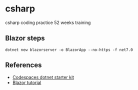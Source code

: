 # csharp
csharp coding practice 52 weeks training

## Blazor steps
`dotnet new blazorserver -o BlazorApp --no-https -f net7.0`

## References

* [Codespaces dotnet starter kit](https://github.com/codespaces-examples/dotnetcore)
* [Blazor tutorial](https://dotnet.microsoft.com/en-us/learn/aspnet/blazor-tutorial/create)
